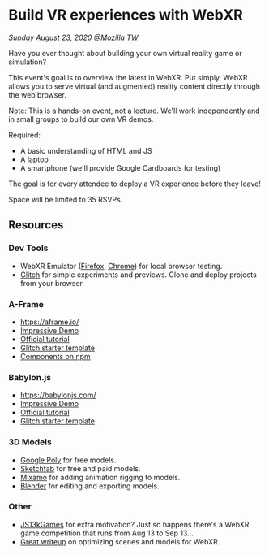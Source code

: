 # Build VR experiences with WebXR

_Sunday August 23, 2020 [@Mozilla TW](https://moztw.org/space/)_

Have you ever thought about building your own virtual reality game or
simulation?

This event's goal is to overview the latest in WebXR. Put simply, WebXR allows
you to serve virtual (and augmented) reality content directly through the web
browser.

Note: This is a hands-on event, not a lecture. We'll work independently and in
small groups to build our own VR demos.

Required:

- A basic understanding of HTML and JS
- A laptop
- A smartphone (we'll provide Google Cardboards for testing)

The goal is for every attendee to deploy a VR experience before they leave!

Space will be limited to 35 RSVPs.

## Resources

### Dev Tools

- WebXR Emulator
  ([Firefox](https://addons.mozilla.org/en-US/firefox/addon/webxr-api-emulator/),
  [Chrome](https://chrome.google.com/webstore/detail/webxr-api-emulator/mjddjgeghkdijejnciaefnkjmkafnnje))
  for local browser testing.
- [Glitch](https://glitch.com/) for simple experiments and previews. Clone and
  deploy projects from your browser.

### A-Frame

- https://aframe.io/
- [Impressive Demo](https://aframe.io/examples/showcase/a-saturday-night/)
- [Official tutorial](https://aframe.io/aframe-school/#/)
- [Glitch starter template](https://glitch.com/~aframe)
- [Components on npm](https://www.npmjs.com/search?q=aframe)

### Babylon.js

- https://babylonjs.com/
- [Impressive Demo](https://playground.babylonjs.com/#3I55DK#0)
- [Official tutorial](https://doc.babylonjs.com/babylon101/)
- [Glitch starter template](https://glitch.com/~babylonjs-starter)

### 3D Models

- [Google Poly](https://poly.google.com) for free models.
- [Sketchfab](https://sketchfab.com/) for free and paid models.
- [Mixamo](https://www.mixamo.com/) for adding animation rigging to models.
- [Blender](https://www.blender.org/) for editing and exporting models.

### Other

- [JS13kGames](https://js13kgames.com/webxr) for extra motivation? Just so
  happens there's a WebXR game competition that runs from Aug 13 to Sep 13...
- [Great writeup](https://toji.github.io/webxr-scene-optimization/) on
  optimizing scenes and models for WebXR.
